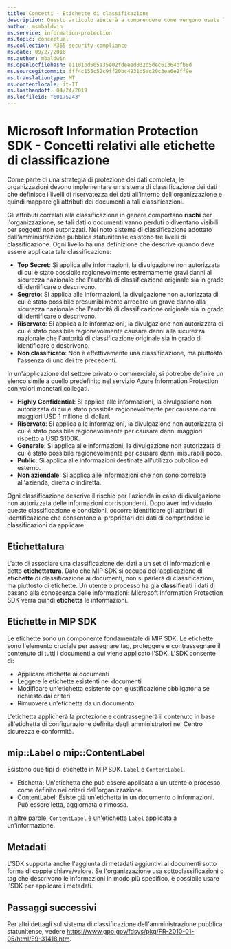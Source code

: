 ```yaml
---
title: Concetti - Etichette di classificazione
description: Questo articolo aiuterà a comprendere come vengono usate le etichette per la classificazione dei dati.
author: msmbaldwin
ms.service: information-protection
ms.topic: conceptual
ms.collection: M365-security-compliance
ms.date: 09/27/2018
ms.author: mbaldwin
ms.openlocfilehash: e1101bd505a35e02fdeeed032d5dec61364bfb8d
ms.sourcegitcommit: fff4c155c52c9ff20bc4931d5ac20c3ea6e2ff9e
ms.translationtype: MT
ms.contentlocale: it-IT
ms.lasthandoff: 04/24/2019
ms.locfileid: "60175243"
---
```

# <a name="microsoft-information-protection-sdk---classification-label-concepts"></a>Microsoft Information Protection SDK - Concetti relativi alle etichette di classificazione

Come parte di una strategia di protezione dei dati completa, le organizzazioni devono implementare un sistema di classificazione dei dati che definisce i livelli di riservatezza dei dati all'interno dell'organizzazione e quindi mappare gli attributi dei documenti a tali classificazioni.

Gli attributi correlati alla classificazione in genere comportano **rischi** per l'organizzazione, se tali dati o documenti vanno perduti o diventano visibili per soggetti non autorizzati. Nel noto sistema di classificazione adottato dall'amministrazione pubblica statunitense esistono tre livelli di classificazione. Ogni livello ha una definizione che descrive quando deve essere applicata tale classificazione:

* **Top Secret**: Si applica alle informazioni, la divulgazione non autorizzata di cui è stato possibile ragionevolmente estremamente gravi danni al sicurezza nazionale che l'autorità di classificazione originale sia in grado di identificare o descrivono.
* **Segreto**: Si applica alle informazioni, la divulgazione non autorizzata di cui è stato possibile presumibilmente arrecare un grave danno alla sicurezza nazionale che l'autorità di classificazione originale sia in grado di identificare o descrivono.
* **Riservato**: Si applica alle informazioni, la divulgazione non autorizzata di cui è stato possibile ragionevolmente causare danni alla sicurezza nazionale che l'autorità di classificazione originale sia in grado di identificare o descrivono.
* **Non classificato**: Non è effettivamente una classificazione, ma piuttosto l'assenza di uno dei tre precedenti.

In un'applicazione del settore privato o commerciale, si potrebbe definire un elenco simile a quello predefinito nel servizio Azure Information Protection con valori monetari collegati.

* **Highly Confidential**: Si applica alle informazioni, la divulgazione non autorizzata di cui è stato possibile ragionevolmente per causare danni maggiori USD 1 milione di dollari.
* **Riservato**: Si applica alle informazioni, la divulgazione non autorizzata di cui è stato possibile ragionevolmente per causare danni maggiori rispetto a USD $100K.
* **Generale**: Si applica alle informazioni, la divulgazione non autorizzata di cui è stato possibile ragionevolmente per causare danni misurabili poco.
* **Public**: Si applica alle informazioni destinate all'utilizzo pubblico ed esterno. 
* **Non aziendale**: Si applica alle informazioni che non sono correlate all'azienda, diretta o indiretta.

Ogni classificazione descrive il rischio per l'azienda in caso di divulgazione non autorizzata delle informazioni corrispondenti. Dopo aver individuato queste classificazione e condizioni, occorre identificare gli attributi di identificazione che consentono ai proprietari dei dati di comprendere le classificazioni da applicare.

## <a name="labeling"></a>Etichettatura

L'atto di associare una classificazione dei dati a un set di informazioni è detto **etichettatura**. Dato che MIP SDK si occupa dell'applicazione di **etichette** di classificazione ai documenti, non si parlerà di classificazioni, ma piuttosto di etichette. Un utente o processo ha già **classificati** i dati di basano alla conoscenza delle informazioni: Microsoft Information Protection SDK verrà quindi **etichetta** le informazioni.

## <a name="labels-in-the-mip-sdk"></a>Etichette in MIP SDK

Le etichette sono un componente fondamentale di MIP SDK. Le etichette sono l'elemento cruciale per assegnare tag, proteggere e contrassegnare il contenuto di tutti i documenti a cui viene applicato l'SDK. L'SDK consente di:

* Applicare etichette ai documenti
* Leggere le etichette esistenti nei documenti
* Modificare un'etichetta esistente con giustificazione obbligatoria se richiesto dai criteri
* Rimuovere un'etichetta da un documento

L'etichetta applicherà la protezione e contrassegnerà il contenuto in base all'etichetta di configurazione definita dagli amministratori nel Centro sicurezza e conformità. 

## <a name="miplabel-vs-mipcontentlabel"></a>mip::Label o mip::ContentLabel

Esistono due tipi di etichette in MIP SDK. `Label` e `ContentLabel`.

* Etichetta: Un'etichetta che può essere applicata a un utente o processo, come definito nei criteri dell'organizzazione.
* ContentLabel: Esiste già un'etichetta in un documento o informazioni. Può essere letta, aggiornata o rimossa. 

In altre parole, `ContentLabel` è un'etichetta `Label` applicata a un'informazione.

## <a name="metadata"></a>Metadati

L'SDK supporta anche l'aggiunta di metadati aggiuntivi ai documenti sotto forma di coppie chiave/valore. Se l'organizzazione usa sottoclassificazioni o tag che descrivono le informazioni in modo più specifico, è possibile usare l'SDK per applicare i metadati.

## <a name="next-steps"></a>Passaggi successivi

Per altri dettagli sul sistema di classificazione dell'amministrazione pubblica statunitense, vedere https://www.gpo.gov/fdsys/pkg/FR-2010-01-05/html/E9-31418.htm.
